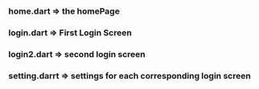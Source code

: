 ### home.dart => the homePage 
 ### login.dart => First Login Screen 
 ### login2.dart => second login screen 
 ### setting.darrt => settings for each corresponding login screen
